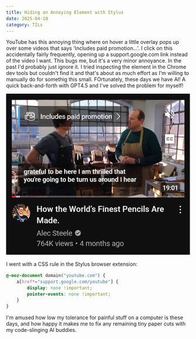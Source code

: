 ```yaml
---
title: Hiding an Annoying Element with Stylus
date: 2025-04-10
category: TILs
---
```


YouTube has this annoying thing where on hover a little overlay pops up over some videos that says 'Includes paid promotion...'. I click on this accidentally fairly frequently, opening up a support.google.com link instead of the video I want. This bugs me, but it's a very minor annoyance. In the past I'd probably just ignore it. I tried inspecting the element in the Chrome dev tools but couldn't find it and that's about as much effort as I'm willing to manually do for somethig this small. FOrtunately, these days we have AI! A quick back-and-forth with GPT4.5 and I've solved the problem for myself!

![The problem](yt_overlay.png)

I went with a CSS rule in the Stylus browser extension:

```CSS
@-moz-document domain("youtube.com") {
    a[href*="support.google.com/youtube"] {
        display: none !important;
        pointer-events: none !important;
    }
}
```

I'm amused how low my tolerance for painful stuff on a computer is these days, and how happy it makes me to fix any remaining tiny paper cuts with my code-slinging AI buddies.